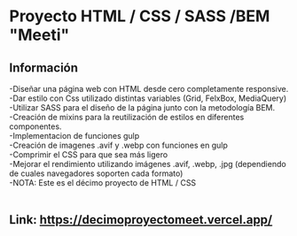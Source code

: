 # Proyecto HTML / CSS / SASS /BEM "Meeti"


## Información

-Diseñar una página web con HTML desde cero  completamente responsive. <br>
-Dar estilo con Css utilizado distintas variables (Grid, FelxBox, MediaQuery)<br>
-Utilizar SASS para el diseño de la página junto con la metodología BEM.<br>
-Creación de mixins para la reutilización de estilos en diferentes componentes.<br>
-Implementacion de funciones gulp<br>
-Creación de imagenes .avif y .webp con funciones en gulp<br>
-Comprimir el CSS para que sea más ligero<br>
-Mejorar el rendimiento utilizando imágenes .avif, .webp, .jpg (dependiendo de cuales navegadores soporten cada formato)<br>
-NOTA: Este es el décimo proyecto de HTML / CSS
<br><br>



## Link:  https://decimoproyectomeet.vercel.app/
